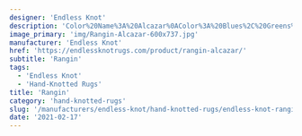 ```yaml
---
designer: 'Endless Knot'
description: 'Color%20Name%3A%20Alcazar%0AColor%3A%20Blues%2C%20Greens%2C%20Greys%2C%20Oranges%0AMaterial%3A%20Wool/SilkPile%3A%20CutStyle%3A%20Abstract%2C%20Modern%2C%20New%20Arrivals'
image_primary: 'img/Rangin-Alcazar-600x737.jpg'
manufacturer: 'Endless Knot'
href: 'https://endlessknotrugs.com/product/rangin-alcazar/'
subtitle: 'Rangin'
tags:
  - 'Endless Knot'
  - 'Hand-Knotted Rugs'
title: 'Rangin'
category: 'hand-knotted-rugs'
slug: '/manufacturers/endless-knot/hand-knotted-rugs/endless-knot-rangin'
date: '2021-02-17'
---
```


